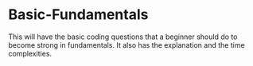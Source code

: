 # Basic-Fundamentals
This will have the  basic coding questions that a beginner should do to become strong in fundamentals. It also has the explanation and the time complexities.
